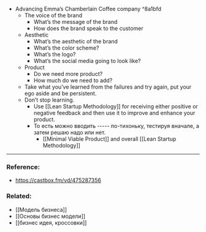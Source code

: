 - Advancing Emma’s Chamberlain Coffee company ^8a1bfd
	- The voice of the brand
		- What’s the message of the brand 
		- How does the brand speak to the customer
	- Aesthetic
		- What’s the aesthetic of the brand
		- What’s the color scheme?
		- What’s the logo?
		- What’s the social media going to look like?
	- Product 
		- Do we need more product?
		- How much do we need to add?
	- Take what you’ve learned from the failures and try again, put your ego aside and be persistent.
	- Don’t stop learning.
		- Use [[Lean Startup Methodology]] for receiving either positive or negative feedback and then use it to improve and enhance your product.
		- То есть можно вводить ----- по-тихоньку, тестируя вначале, а затем решаю надо или нет.
			- [[Minimal Viable Product]] and overall [[Lean Startup Methodology]]

---
### Reference:
- https://castbox.fm/vd/475287356

### Related:
- [[Модель бизнеса]]
- [[Основы бизнес модели]]
- [[бизнес идея, кроссовки]]